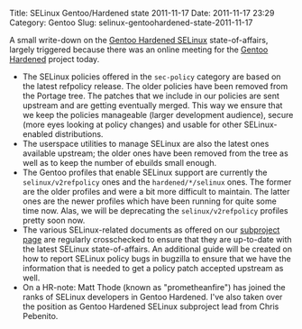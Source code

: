 Title: SELinux Gentoo/Hardened state 2011-11-17
Date: 2011-11-17 23:29
Category: Gentoo
Slug: selinux-gentoohardened-state-2011-11-17

A small write-down on the [Gentoo Hardened
SELinux](http://hardened.gentoo.org/selinux) state-of-affairs, largely
triggered because there was an online meeting for the [Gentoo
Hardened](http://hardened.gentoo.org) project today.

-   The SELinux policies offered in the `sec-policy` category are based
    on the latest refpolicy release. The older policies have been
    removed from the Portage tree. The patches that we include in our
    policies are sent upstream and are getting eventually merged. This
    way we ensure that we keep the policies manageable (larger
    development audience), secure (more eyes looking at policy changes)
    and usable for other SELinux-enabled distributions.
-   The userspace utilities to manage SELinux are also the latest ones
    available upstream; the older ones have been removed from the tree
    as well as to keep the number of ebuilds small enough.
-   The Gentoo profiles that enable SELinux support are currently the
    `selinux/v2refpolicy` ones and the `hardened/*/selinux` ones. The
    former are the older profiles and were a bit more difficult
    to maintain. The latter ones are the newer profiles which have been
    running for quite some time now. Alas, we will be deprecating the
    `selinux/v2refpolicy` profiles pretty soon now.
-   The various SELinux-related documents as offered on our [subproject
    page](http://hardened.gentoo.org/selinux) are regularly crosschecked
    to ensure that they are up-to-date with the latest
    SELinux state-of-affairs. An additional guide will be created on how
    to report SELinux policy bugs in bugzilla to ensure that we have the
    information that is needed to get a policy patch accepted upstream
    as well.
-   On a HR-note: Matt Thode (known as "prometheanfire") has joined the
    ranks of SELinux developers in Gentoo Hardened. I've also taken over
    the position as Gentoo Hardened SELinux subproject lead from
    Chris Pebenito.

